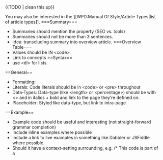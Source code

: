 {{TODO | clean this up}}

You may also be interested in the [[WPD:Manual Of Style/Article Types|list of article types]].
===Summary===
* Summaries should mention the property (SEO vs. tools)
* Summaries should not be more than 3 sentences.
* Idea: transcluding summary into overview article.
===Overview Table===
* Values should be IN &lt;code&gt;
* Link to concepts
==Syntax==
* use &lt;dl&gt; for lists.

==General==
* Formatting:
* Literals: Code literals should be in &lt;code&gt; or &lt;pre&gt; throughout		
* Data-Types: Data-type (like &lt;length&gt; or &lt;percentage&gt;) should be with &lt;&gt; and in italics + bold and link to the page they're defined on.
* Placeholder: Styled like data-type, but link to intra-page


==Example==
* Example code should be useful and interesting (not straight-forward grammar completion)
* Include inline examples where possible
* Include a link to live examples in something like Dabbler or JSFiddle where possible.
* Should it have a context-setting surrounding, e.g. /* This code is part of a <style> block or a stylesheet */
* Code should stand alone as much as possible.
* All code should be elsewhere and included into the page. (When that functionality exists)
* Should follow all best practices
* Should have descriptive comments to explain the results.

==Notes==
* Not specific to syntax or value, not directly related to usage, but still germane to the member. Remove this section ideally. In the long term, we should split them into other areas.

==Interactions==
* Create this section.

==Compatibility Section==
* Compatibility notes is a table:
  * Browser | Versions | Note
  * Make sure they're grouped.
  * Alphabetical order
